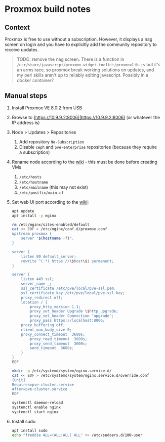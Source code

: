 # Proxmox build notes

## Context

Proxmox is free to use without a subscription. However, it displays a nag screen on login and you have to explicitly add the community repository to receive updates.

> TODO: remove the nag screen. There is a function in `/usr/share/javascript/proxmox-widget-toolkit/proxmoxlib.js` but it's an arms race, so proxmox break working solutions on updates, and my perl skills aren't up to reliably editing javascript. Possibly in a docker container?

## Manual steps

1. Install Proxmox VE 8.0.2 from USB
2. Browse to [https://10.9.9.2:8006](https://10.9.9.2:8006) (or whatever the IP address is)
3. Node > Updates > Repositories
    1. Add repository `No-Subscription`
    2. Disable `ceph` and `pve-enterprise` repositories (because they require a subscription)
4. Rename node according to the [wiki](https://pve.proxmox.com/wiki/Renaming_a_PVE_node) - this must be done before creating VMs
    1. `/etc/hosts`
    2. `/etc/hostname`
    3. `/etc/mailname` (this may not exist)
    4. `/etc/postfix/main.cf`
5. Set web UI port according to the [wiki](https://pve.proxmox.com/wiki/Web_Interface_Via_Nginx_Proxy):

    ```bash
    apt update
    apt install -y nginx

    rm /etc/nginx/sites-enabled/default
    cat << EOF > /etc/nginx/conf.d/proxmox.conf
    upstream proxmox {
        server "$(hostname -f)";
    }

    server {
        listen 80 default_server;
        rewrite ^(.*) https://\$host\$1 permanent;
    }

    server {
        listen 443 ssl;
        server_name _;
        ssl_certificate /etc/pve/local/pve-ssl.pem;
        ssl_certificate_key /etc/pve/local/pve-ssl.key;
        proxy_redirect off;
        location / {
            proxy_http_version 1.1;
            proxy_set_header Upgrade \$http_upgrade;
            proxy_set_header Connection "upgrade";
            proxy_pass https://localhost:8006;
        proxy_buffering off;
        client_max_body_size 0;
        proxy_connect_timeout  3600s;
            proxy_read_timeout  3600s;
            proxy_send_timeout  3600s;
            send_timeout  3600s;
        }
    }
    EOF

    mkdir -p /etc/systemd/system/nginx.service.d/
    cat << EOF > /etc/systemd/system/nginx.service.d/override.conf
    [Unit]
    Requires=pve-cluster.service
    After=pve-cluster.service
    EOF

    systemctl daemon-reload
    systemctl enable nginx
    systemctl start nginx
    ```
6. Install sudo:

    ```bash
    apt install sudo
    echo "freddie ALL=(ALL:ALL) ALL" >> /etc/sudoers.d/100-user
    ```
